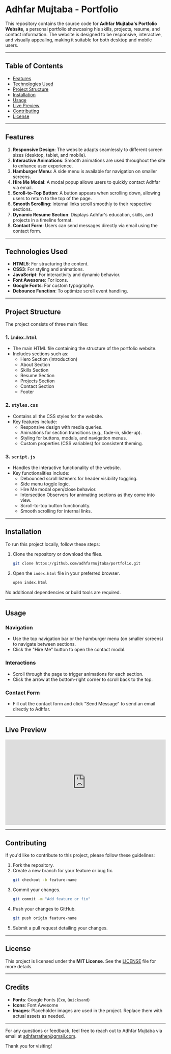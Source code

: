# Adhfar Mujtaba - Portfolio

This repository contains the source code for **Adhfar Mujtaba's Portfolio Website**, a personal portfolio showcasing his skills, projects, resume, and contact information. The website is designed to be responsive, interactive, and visually appealing, making it suitable for both desktop and mobile users.

---

## Table of Contents

- [Features](#features)
- [Technologies Used](#technologies-used)
- [Project Structure](#project-structure)
- [Installation](#installation)
- [Usage](#usage)
- [Live Preview](#live-preview)
- [Contributing](#contributing)
- [License](#license)

---

## Features

1. **Responsive Design**: The website adapts seamlessly to different screen sizes (desktop, tablet, and mobile).
2. **Interactive Animations**: Smooth animations are used throughout the site to enhance user experience.
3. **Hamburger Menu**: A side menu is available for navigation on smaller screens.
4. **Hire Me Modal**: A modal popup allows users to quickly contact Adhfar via email.
5. **Scroll-to-Top Button**: A button appears when scrolling down, allowing users to return to the top of the page.
6. **Smooth Scrolling**: Internal links scroll smoothly to their respective sections.
7. **Dynamic Resume Section**: Displays Adhfar's education, skills, and projects in a timeline format.
8. **Contact Form**: Users can send messages directly via email using the contact form.

---

## Technologies Used

- **HTML5**: For structuring the content.
- **CSS3**: For styling and animations.
- **JavaScript**: For interactivity and dynamic behavior.
- **Font Awesome**: For icons.
- **Google Fonts**: For custom typography.
- **Debounce Function**: To optimize scroll event handling.

---

## Project Structure

The project consists of three main files:

### 1. `index.html`
- The main HTML file containing the structure of the portfolio website.
- Includes sections such as:
  - Hero Section (introduction)
  - About Section
  - Skills Section
  - Resume Section
  - Projects Section
  - Contact Section
  - Footer

### 2. `styles.css`
- Contains all the CSS styles for the website.
- Key features include:
  - Responsive design with media queries.
  - Animations for section transitions (e.g., fade-in, slide-up).
  - Styling for buttons, modals, and navigation menus.
  - Custom properties (CSS variables) for consistent theming.

### 3. `script.js`
- Handles the interactive functionality of the website.
- Key functionalities include:
  - Debounced scroll listeners for header visibility toggling.
  - Side menu toggle logic.
  - Hire Me modal open/close behavior.
  - Intersection Observers for animating sections as they come into view.
  - Scroll-to-top button functionality.
  - Smooth scrolling for internal links.

---

## Installation

To run this project locally, follow these steps:

1. Clone the repository or download the files.
   ```bash
   git clone https://github.com/adhfarmujtaba/portfolio.git
   ```
2. Open the `index.html` file in your preferred browser.
   ```bash
   open index.html
   ```

No additional dependencies or build tools are required.

---

## Usage

### Navigation
- Use the top navigation bar or the hamburger menu (on smaller screens) to navigate between sections.
- Click the "Hire Me" button to open the contact modal.

### Interactions
- Scroll through the page to trigger animations for each section.
- Click the arrow at the bottom-right corner to scroll back to the top.

### Contact Form
- Fill out the contact form and click "Send Message" to send an email directly to Adhfar.

---

## Live Preview

<div style="padding:53.13% 0 0 0;position:relative;"><iframe src="https://player.vimeo.com/video/1064725876?badge=0&amp;autopause=0&amp;player_id=0&amp;app_id=58479" frameborder="0" allow="autoplay; fullscreen; picture-in-picture; clipboard-write; encrypted-media" style="position:absolute;top:0;left:0;width:100%;height:100%;" title="Adhfar Mujtaba - Portfolio"></iframe></div><script src="https://player.vimeo.com/api/player.js"></script>

---

## Contributing

If you'd like to contribute to this project, please follow these guidelines:

1. Fork the repository.
2. Create a new branch for your feature or bug fix.
   ```bash
   git checkout -b feature-name
   ```
3. Commit your changes.
   ```bash
   git commit -m "Add feature or fix"
   ```
4. Push your changes to GitHub.
   ```bash
   git push origin feature-name
   ```
5. Submit a pull request detailing your changes.

---

## License

This project is licensed under the **MIT License**. See the [LICENSE](LICENSE) file for more details.

---

## Credits

- **Fonts**: Google Fonts (`Exo`, `Quicksand`)
- **Icons**: Font Awesome
- **Images**: Placeholder images are used in the project. Replace them with actual assets as needed.

---

For any questions or feedback, feel free to reach out to Adhfar Mujtaba via email at [adhfarrather@gmail.com](mailto:adhfarrather@gmail.com).

Thank you for visiting!